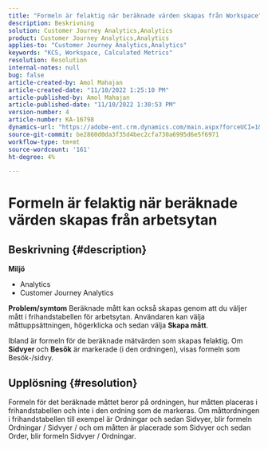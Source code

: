 ```yaml
---
title: "Formeln är felaktig när beräknade värden skapas från Workspace"
description: Beskrivning
solution: Customer Journey Analytics,Analytics
product: Customer Journey Analytics,Analytics
applies-to: "Customer Journey Analytics,Analytics"
keywords: "KCS, Workspace, Calculated Metrics"
resolution: Resolution
internal-notes: null
bug: false
article-created-by: Amol Mahajan
article-created-date: "11/10/2022 1:25:10 PM"
article-published-by: Amol Mahajan
article-published-date: "11/10/2022 1:30:53 PM"
version-number: 4
article-number: KA-16798
dynamics-url: "https://adobe-ent.crm.dynamics.com/main.aspx?forceUCI=1&pagetype=entityrecord&etn=knowledgearticle&id=83b1fb14-fb60-ed11-9561-6045bd006268"
source-git-commit: be2860d0da3f35d4bec2cfa730a6995d6e5f6971
workflow-type: tm+mt
source-wordcount: '161'
ht-degree: 4%

---
```


# Formeln är felaktig när beräknade värden skapas från arbetsytan

## Beskrivning {#description}

<b>Miljö</b>
- Analytics 
- Customer Journey Analytics

<b>Problem/symtom</b>
Beräknade mått kan också skapas genom att du väljer mått i frihandstabellen för arbetsytan. Användaren kan välja måttuppsättningen, högerklicka och sedan välja <b>Skapa mått</b>.

Ibland är formeln för de beräknade mätvärden som skapas felaktig. Om <b>Sidvyer </b>och <b>Besök</b> är markerade (i den ordningen), visas formeln som Besök-/sidvy.


## Upplösning {#resolution}


Formeln för det beräknade måttet beror på ordningen, hur måtten placeras i frihandstabellen och inte i den ordning som de markeras. Om måttordningen i frihandstabellen till exempel är Ordningar och sedan Sidvyer, blir formeln Ordningar / Sidvyer / och om måtten är placerade som Sidvyer och sedan Order, blir formeln Sidvyer / Ordningar.
